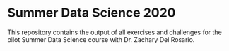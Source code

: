 # Summer Data Science 2020

This repository contains the output of all exercises and challenges for the pilot Summer Data Science course with Dr. Zachary Del Rosario.